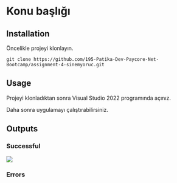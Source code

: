# Konu başlığı


## Installation
Öncelikle projeyi klonlayın.

```
git clone https://github.com/195-Patika-Dev-Paycore-Net-Bootcamp/assignment-4-sinemyoruc.git
```

## Usage
Projeyi klonladıktan sonra Visual Studio 2022 programında açınız.

Daha sonra uygulamayı çalıştırabilirsiniz.


## Outputs

### Successful
![](SinemYoruc-Odev2/Screenshots/..)

### Errors

